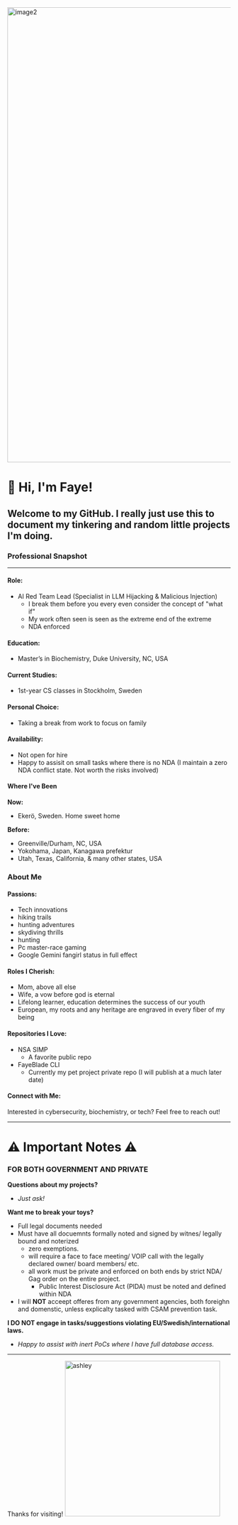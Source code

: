 
<img width="1536" height="1024" alt="image2" src="https://github.com/user-attachments/assets/0dc5299f-0d8e-4b02-93a7-de4e443d432f" />

# 👋 Hi, I'm Faye!

## Welcome to my GitHub. I really just use this to document my tinkering and random little projects I'm doing. 

### Professional Snapshot
---

#### Role: 
- AI Red Team Lead (Specialist in LLM Hijacking & Malicious Injection)
  - I break them before you every even consider the concept of "what if"
  - My work often seen is seen as the extreme end of the extreme
  - NDA enforced 

#### Education: 
- Master’s in Biochemistry, Duke University, NC, USA

#### Current Studies: 
- 1st-year CS classes in Stockholm, Sweden

#### Personal Choice: 
- Taking a break from work to focus on family

#### Availability: 
- Not open for hire
- Happy to assisit on small tasks where there is no NDA (I maintain a zero NDA conflict state. Not worth the risks involved)

#### Where I've Been
**Now:**
- Ekerö, Sweden. Home sweet home

**Before:**
- Greenville/Durham, NC, USA
- Yokohama, Japan, Kanagawa prefektur
- Utah, Texas, California, & many other states, USA

### About Me

#### **Passions:** 
- Tech innovations
- hiking trails
- hunting adventures
- skydiving thrills
- hunting
- Pc master-race gaming
- Google Gemini fangirl status in full effect

#### **Roles I Cherish:** 
- Mom, above all else
- Wife, a vow before god is eternal
- Lifelong learner, education determines the success of our youth
- European, my roots and any heritage are engraved in every fiber of my being

#### **Repositories I Love:**
- NSA SIMP
  - A favorite public repo
- FayeBlade CLI
  - Currently my pet project private repo (I will publish at a much later date)

#### **Connect with Me:**
Interested in cybersecurity, biochemistry, or tech? Feel free to reach out!

---

# ⚠️ Important Notes ⚠️ 
### FOR BOTH GOVERNMENT AND PRIVATE

**Questions about my projects?** 
- _Just ask!_

**Want me to break your toys?**
- Full legal documents needed
- Must have all docuemnts formally noted and signed by witnes/ legally bound and noterized
   - zero exemptions.
   - will require a face to face meeting/ VOIP call with the legally declared owner/ board members/ etc.
   - all work must be private and enforced on both ends by strict NDA/ Gag order on the entire project.
     - Public Interest Disclosure Act (PIDA) must be noted and defined within NDA
- I will **NOT** acceept offeres from any government agencies, both foreighn and domenstic, unless explicalty tasked with CSAM prevention task. 

**I DO NOT engage in tasks/suggestions violating EU/Swedish/international laws.**
- _Happy to assist with inert PoCs where I have full database access._

---

Thanks for visiting! 
<img width="350" height="350" alt="ashley" src="https://github.com/user-attachments/assets/77063b2a-464f-4d38-a0e2-d4f1fd770902" />
